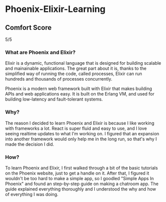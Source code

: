 # Phoenix-Elixir-Learning

## Comfort Score
5/5

### What are Phoenix and Elixir?

Elixir is a dynamic, functional language that is designed for building scalable and mainainable applications. The great part about it is, thanks to the simplified way of running the code, called processes, Elixir can run hundreds and thousands of processes concurrently. 

Phoenix is a modern web framework built with Elixir that makes building APIs and web applications easy. It is built on the Erlang VM, and used for building low-latency and fault-tolerant systems.

### Why?

The reason I decided to learn Phoenix and Elixir is because I like working with frameworks a lot. React is super fluid and easy to use, and I love seeing realtime updates to what I'm working on. I figured that an expansion into another framework would only help me in the long run, so that's why I made the decision I did.

### How?

To learn Phoenix and Elixir, I first walked through a bit of the basic tutorials on the Phoenix website, just to get a handle on it. After that, I figured it wouldn't be too hard to make a simple app, so I goodled "Simple Apps In Phoenix" and found an step-by-step guide on making a chatroom app. The guide explained everything thoroughly and I understood the why and how of everything I was doing.
